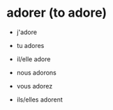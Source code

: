 # adorer (to adore)

- j'adore
- tu adores
- il/elle adore

- nous adorons
- vous adorez

- ils/elles adorent
